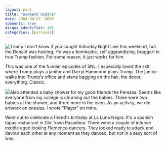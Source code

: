 ```yaml
---
layout: post
title: "Weekend Update"
date: 2004-04-07 -0800
comments: true
disqus_identifier: 306
categories: [personal]
---
```

![Trump](/images/Trump.jpg) I don't know if you caught Saturday Night
Live this weekend, but the Donald was hosting. He was a bombastic, self
aggrandizing, braggart in true Trump fashion. For some reason, it just
works for him.

This was one of the funnier episodes of SNL. I especially loved the skit
where Trump plays a janitor and Darryl Hammond plays Trump. The janitor
walks into Trump's office and starts bagging on the hair, the decor,
everything. Classic.

![](/images/flamenco.jpg)Also attended a baby shower for my good friends
the Perezes. Seems like everyone from my college is churning out the
babies. There were two babies at the shower, and three more in the oven.
As an activity, we did artwork on onesies. I wrote "Player" on mine.

Went out to celebrate a friend's birthday at La Luna Negra. It's a
spanish tapas restaurant in Old Town Pasadena. There were a couple of
intense middle aged looking Flamenco dancers. They looked ready to
attack and devour each other at any moment as they danced, but not in a
sexy sort of way.

